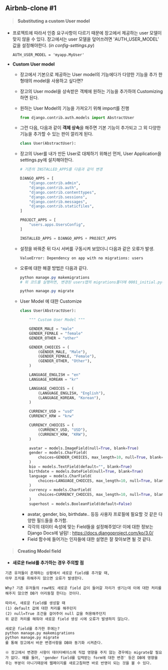 ## Airbnb-clone #1

> #### Substituting a custom User model

- 프로젝트에 따라서 인증 요구사항이 다르기 때문에 장고에서 제공하는 user 모델이 맞지 않을 수 있다. 장고에서는 user 모델을 덮어쓰려면 'AUTH_USER_MODEL' 값을 설정해야한다. (*in config-settings.py*)

  ```
  AUTH_USER_MODEL = 'myapp.MyUser'
  ```

- **Custom User model**

  - 장고에서 기본으로 제공하는 User model의 기능에다가 다양한 기능을 추가 한 형태의 model을 사용하고 싶다면?

  - 장고의 User model을 상속받은 객체에 원하는 기능을 추가하여 Customizing 하면 된다.

  - 원하는 User Model의 기능을 가져오기 위해 import를 진행

    ```python
    from django.contrib.auth.models import AbstractUser
    ```

  - 그런 다음, 다음과 같이 **객체 상속**을 해주면 기본 기능이 추가되고 그 외 다양한 기능을 추가할 수 있는 판이 깔리게 된다.

    ```python
    class User(AbstractUser):
    ```

  - 장고의 User를 내가 만든 User로 대체하기 위해선 먼저, User Application을 settings.py에 설치해야한다.

    ```python
    # 기존의 INSTALLED_APPS를 다음과 같이 변경
    
    DJANGO_APPS = [
        "django.contrib.admin",
        "django.contrib.auth",
        "django.contrib.contenttypes",
        "django.contrib.sessions",
        "django.contrib.messages",
        "django.contrib.staticfiles",
    ]
    
    PROJECT_APPS = [
        "users.apps.UsersConfig",
    ]
    
    INSTALLED_APPS = DJANGO_APPS + PROJECT_APPS
    ```

  - 설정을 바꿔준 뒤 다시 서버를 구동시켜 보았더니 다음과 같은 오류가 발생.

    ```
    ValueError: Dependency on app with no migrations: users
    ```

  - 오류에 대한 해결 방법은 다음과 같다.
  
    ```powershell
    python manage.py makemigrations
    # 위 코드를 실행하면, 변경된 users앱의 migrations폴더에 0001_initial.py라는 User model 파일이 생성되어있다.
    
    python manage.py migrate
    ```
    
  - User Model 에 대한 Customize
  
    ```python
    class User(AbstractUser):
    
        """ Custom User Model """
    
        GENDER_MALE = "male"
        GENDER_FEMALE = "female"
        GENDER_OTHER = "other"
    
        GENDER_CHOICES = (
            (GENDER_MALE, "Male"),
            (GENDER_FEMALE, "Female"),
            (GENDER_OTHER, "Other"),
        )
    
        LANGUAGE_ENGLISH = "en"
        LANGUAGE_KOREAN = "kr"
    
        LANGUAGE_CHOICES = (
            (LANGUAGE_ENGLISH, "English"),
            (LANGUAGE_KOREAN, "Korean"),
        )
    
        CURRENCY_USD = "usd"
        CURRENCY_KRW = "krw"
    
        CURRENCY_CHOICES = (
            (CURRENCY_USD, "USD"),
            (CURRENCY_KRW, "KRW"),
        )
    
        avatar = models.ImageField(null=True, blank=True)
        gender = models.CharField(
            choices=GENDER_CHOICES, max_length=10, null=True, blank=True
        )
        bio = models.TextField(default="", blank=True)
        birthdate = models.DateField(null=True, blank=True)
        language = models.CharField(
            choices=LANGUAGE_CHOICES, max_length=10, null=True, blank=True
        )
        currency = models.CharField(
            choices=CURRENCY_CHOICES, max_length=10, null=True, blank=True
        )
        superhost = models.BooleanField(default=False)
    ```
  
    - avatar, gender, bio, birthdate.. 등등 사용자 프로필에 필요할 것 같은 다양한 필드들을 추가함.
    - 각각의 데이터 속성에 맞는 Field들을 설정해주었다! 이에 대한 정보는 Django Docs에 널림!
      : https://docs.djangoproject.com/ko/3.0/
    - Field 함수에 들어가는 인자들에 대한 설명은 잘 찾아보면 될 것 같다.

> #### Creating Model field

- **새로운 field를 추가하는 경우 주의할 점**

```
기존 유저들이 존재하는 상황에서 새로운 field를 추가할 때,
아무 조치를 취해주지 않으면 오류가 발생한다.

Why? 기존 유저들의 row에도 새로운 field 값이 들어갈 자리가 생기는데 이에 대한 처리를 해주지 않으면 DB가 어리둥절 한다는 것이다.

따라서, 새로운 field를 생성할 때 
(1) default 값에 대한 처리를 해주던지
(2) null=True 조건을 걸어주어 null 값을 허용해주던지
위 같은 처리를 해줘야 새로운 field 생성 시에 오류가 발생하지 않는다.

새로운 field를 추가한 후에는?
python manage.py makemigrations
python manage.py migrate 
를 통해 장고에서 바꾼 변경사항을 DB와 동기화 시켜준다.

※ 장고에서 변경한 사항이 데이터베이스에 직접 영향을 주지 않는 경우에는 migrate할 필요가 없다. 예를 들어, 'gender field를 입력받는 form에 대한 변경' 등은 DB에 영향을 주는 부분이 아니기때문에 웹페이지를 새로고침하면 바로 반영이 되는 것을 볼 수 있다.
```